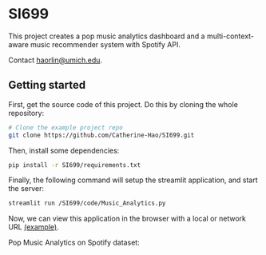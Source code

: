 # SI699

This project creates a pop music analytics dashboard and a multi-context-aware music recommender system with Spotify API. 

Contact haorlin@umich.edu.

Getting started
---------------
First, get the source code of this project. Do this by cloning the whole repository:

```bash
# Clone the example project repo
git clone https://github.com/Catherine-Hao/SI699.git
```

Then, install some dependencies:

```bash
pip install -r SI699/requirements.txt
```

Finally, the following command will setup the streamlit application, and start the server:

```bash
streamlit run /SI699/code/Music_Analytics.py
```

Now, we can view this application in the browser with a local or network URL [(example)](https://catherine-hao-si699-music-analytics-xw280c.streamlit.app/).



Pop Music Analytics on Spotify dataset:



